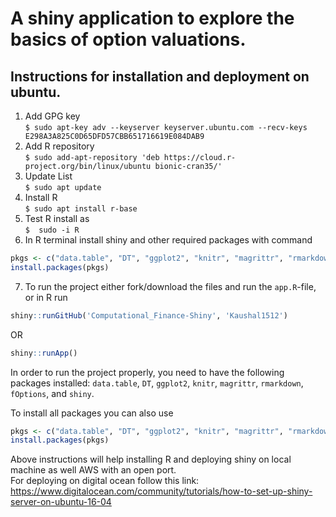# A shiny application to explore the basics of option valuations.
## Instructions for installation and deployment on ubuntu.

1. Add GPG key <br> 
```$ sudo apt-key adv --keyserver keyserver.ubuntu.com --recv-keys E298A3A825C0D65DFD57CBB651716619E084DAB9```
2. Add R repository <br>
```$ sudo add-apt-repository 'deb https://cloud.r-project.org/bin/linux/ubuntu bionic-cran35/' ```
3. Update List <br>
```$ sudo apt update ```
4. Install R <br>
```$ sudo apt install r-base ```
5. Test R install as <br>
```$  sudo -i R```
6. In R terminal install shiny and other required packages with command <br>
```r
pkgs <- c("data.table", "DT", "ggplot2", "knitr", "magrittr", "rmarkdown", "fOptions", "shiny")
install.packages(pkgs)
```
7. To run the project either fork/download the files and run the `app.R`-file, or in R run <br>
```r
shiny::runGitHub('Computational_Finance-Shiny', 'Kaushal1512')
```
OR

```r
shiny::runApp()
```

In order to run the project properly, you need to have the following packages installed: `data.table`, `DT`, `ggplot2`, `knitr`, `magrittr`, `rmarkdown`, `fOptions`, and `shiny`.

To install all packages you can also use 

```r
pkgs <- c("data.table", "DT", "ggplot2", "knitr", "magrittr", "rmarkdown", "fOptions", "shiny")
install.packages(pkgs)
```
Above instructions will help installing R and deploying shiny on local machine as well AWS with an open port. <br>
For deploying on digital ocean follow this link: https://www.digitalocean.com/community/tutorials/how-to-set-up-shiny-server-on-ubuntu-16-04
